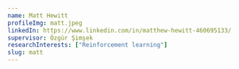 ```yaml
---
name: Matt Hewitt
profileImg: matt.jpeg
linkedIn: https://www.linkedin.com/in/matthew-hewitt-460695133/
supervisor: Özgür Şimşek
researchInterests: ["Reinforcement learning"]
slug: matt
---
```

